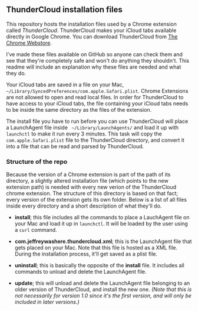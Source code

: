 ## ThunderCloud installation files
This repository hosts the installation files used by a Chrome extension called _ThunderCloud_. ThunderCloud makes your iCloud tabs available directly in Google Chrome. You can download ThunderCloud from [The Chrome Webstore](https://chrome.google.com/webstore/detail/kdjbkjcmgedoelefbopcifaffcdbehlc/).

I've made these files available on GitHub so anyone can check them and see that they're completely safe and won't do anything they shouldn't. This readme will include an explanation why these files are needed and what they do.

Your iCloud tabs are saved in a file on your Mac, `~/Library/SyncedPreferences/com.apple.Safari.plist`. Chrome Extensions are not allowed to open and read local files. In order for ThunderCloud to have access to your iCloud tabs, the file containing your iCloud tabs needs to be inside the same directory as the files of the extension.

The install file you have to run before you can use ThunderCloud will place a LaunchAgent file inside ` ~/Library/LaunchAgents/` and load it up with `launchctl` to make it run every 3 minutes. This task will copy the `com.apple.Safari.plist` file to the ThunderCloud directory, and convert it into a file that can be read and parsed by ThunderCloud.

### Structure of the repo
Because the version of a Chrome extension is part of the path of its directory, a slightly altered installation file (which points to the new extension path) is needed with every new verion of the ThunderCloud chrome extension. The structure of this directory is based on that fact; every version of the extension gets its own folder. Below is a list of all files inside every directory and a short description of what they'll do.


- **install**; this file includes all the commands to place a LauchAgent file on your Mac and load it up in `launchctl`. It will be loaded by the user using a `curl` command.

- **com.jeffreywashere.thundercloud.xml**; this is the LaunchAgent file that gets placed on your Mac. Note that this file is hosted as a XML file. During the installation process, it'll get saved as a plist file.

- **uninstall**; this is basically the opposite of the **install** file. It includes all commands to unload and delete the LaunchAgent file.

- **update**; this will unload and delete the LaunchAgent file belonging to an older version of ThunderCloud, and install the new one. _(Note that this is not necessarily for version 1.0 since it's the first version, and will only be included in later versions.)_
